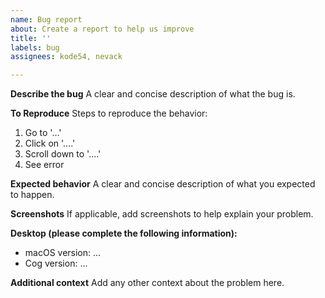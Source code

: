 ```yaml
---
name: Bug report
about: Create a report to help us improve
title: ''
labels: bug
assignees: kode54, nevack

---
```


**Describe the bug**
A clear and concise description of what the bug is.

**To Reproduce**
Steps to reproduce the behavior:
1. Go to '...'
2. Click on '....'
3. Scroll down to '....'
4. See error

**Expected behavior**
A clear and concise description of what you expected to happen.

**Screenshots**
If applicable, add screenshots to help explain your problem.

**Desktop (please complete the following information):**
 - macOS version: ...
 - Cog version: ...

**Additional context**
Add any other context about the problem here.
